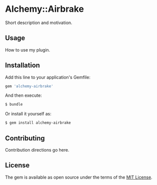 # Alchemy::Airbrake
Short description and motivation.

## Usage
How to use my plugin.

## Installation
Add this line to your application's Gemfile:

```ruby
gem 'alchemy-airbrake'
```

And then execute:
```bash
$ bundle
```

Or install it yourself as:
```bash
$ gem install alchemy-airbrake
```

## Contributing
Contribution directions go here.

## License
The gem is available as open source under the terms of the [MIT License](https://opensource.org/licenses/MIT).
